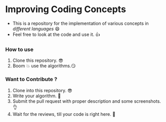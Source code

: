 # Improving Coding Concepts 
- This is a repository for the implementation of various concepts in *different languages* :smile:
- Feel free to look at the code and use it. :+1:

### How to use
1. Clone this repository. :sunglasses:
2. Boom :boom: use the algorithms.:smirk:

### Want to Contribute ?
1. Clone into this repository. :sunglasses:
2. Write your algorithm. :punch:
3. Submit the pull request with proper description and some screenshots. :ok_hand:
4. Wait for the reviews, till your code is right here. :100:
